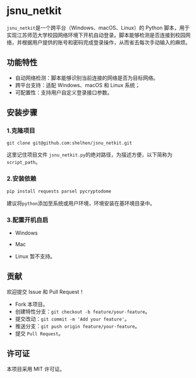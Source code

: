 # jsnu_netkit

`jsnu_netkit`是一个跨平台（Windows、macOS、Linux）的 Python 脚本，用于实现江苏师范大学校园网络环境下开机自动登录。脚本能够检测是否连接到校园网络，并根据用户提供的账号和密码完成登录操作，从而省去每次手动输入的麻烦。

## 功能特性

- 自动网络检测：脚本能够识别当前连接的网络是否为目标网络。
- 跨平台支持：适配 Windows、macOS 和 Linux 系统；
- 可配置性：支持用户自定义登录接口参数。

## 安装步骤

### 1.克隆项目
```shell
git clone git@github.com:shelhen/jsnu_netkit.git
```
这里记住项目文件 `jsnu_netkit.py`的绝对路径，为描述方便，以下简称为`script_path`。

### 2.安装依赖
```python
pip install requests parsel pycryptodome
```
建议将`python`添加至系统或用户环境，环境安装在基环境目录中。

### 3.配置开机自启

- Windows


- Mac

- Linux
暂不支持。

## 贡献
欢迎提交 Issue 和 Pull Request！
- Fork 本项目。
- 创建特性分支：`git checkout -b feature/your-feature`。
- 提交改动：`git commit -m 'Add your feature'`。
- 推送分支：`git push origin feature/your-feature`。
- 提交 `Pull Request`。

## 许可证

本项目采用 MIT 许可证。






